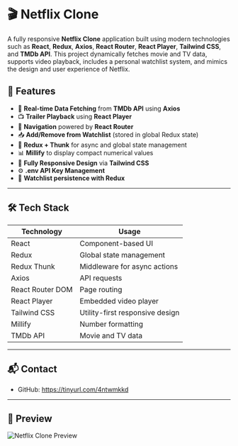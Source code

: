 # 🎬 Netflix Clone

A fully responsive **Netflix Clone** application built using modern technologies such as **React**, **Redux**, **Axios**, **React Router**, **React Player**, **Tailwind CSS**, and **TMDb API**. This project dynamically fetches movie and TV data, supports video playback, includes a personal watchlist system, and mimics the design and user experience of Netflix.

## 🚀 Features

- 🔄 **Real-time Data Fetching** from **TMDb API** using **Axios**  
- 📺 **Trailer Playback** using **React Player**  
- 🧭 **Navigation** powered by **React Router**  
- 📥 **Add/Remove from Watchlist** (stored in global Redux state)  
- 🧠 **Redux + Thunk** for async and global state management  
- 📊 **Millify** to display compact numerical values  
- 🎨 **Fully Responsive Design** via **Tailwind CSS**  
- ⚙️ **.env API Key Management**  
- 💾 **Watchlist persistence with Redux**

---

## 🛠️ Tech Stack

| Technology         | Usage                                   |
|--------------------|-----------------------------------------|
| React              | Component-based UI                      |
| Redux              | Global state management                 |
| Redux Thunk        | Middleware for async actions            |
| Axios              | API requests                            |
| React Router DOM   | Page routing                            |
| React Player       | Embedded video player                   |
| Tailwind CSS       | Utility-first responsive design         |
| Millify            | Number formatting                       |
| TMDb API           | Movie and TV data                       |

---

## 📬 Contact

- GitHub: https://tinyurl.com/4ntwmkkd

---

## 📸 Preview

![Netflix Clone Preview](netflix.gif)
